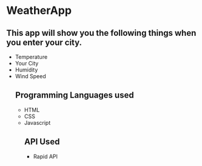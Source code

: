 # WeatherApp
## This app will show you the following things when you enter your city.
- Temperature
- Your City
- Humidity
- Wind Speed
  ## Programming Languages used
  - HTML
  - CSS
  - Javascript
    ## API Used
    - Rapid API

